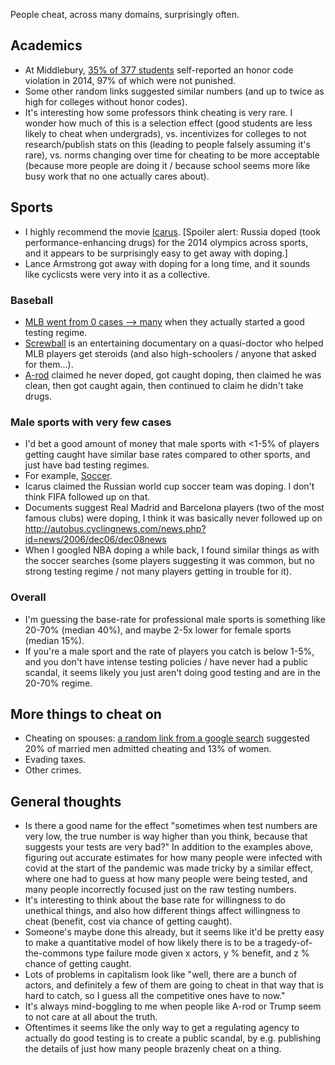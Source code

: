 People cheat, across many domains, surprisingly often.

## Academics
* At Middlebury, [35% of 377 students](https://middleburycampus.com/30191/news/honor-identity-and-administration-the-forgotten-history-of-middleburys-honor-code/) self-reported an honor code violation in 2014, 97% of which were not punished.
* Some other random links suggested similar numbers (and up to twice as high for colleges without honor codes).
* It's interesting how some professors think cheating is very rare. I wonder how much of this is a selection effect (good students are less likely to cheat when undergrads),  vs. incentivizes for colleges to not research/publish stats on this (leading to people falsely assuming it's rare), vs. norms changing over time for cheating to be more acceptable (because more people are doing it / because school seems more like busy work that no one actually cares about).


## Sports
* I highly recommend the movie [Icarus](https://www.netflix.com/title/80168079). [Spoiler alert: Russia doped (took performance-enhancing drugs) for the 2014 olympics across sports, and it appears to be surprisingly easy to get away with doping.]
* Lance Armstrong got away with doping for a long time, and it sounds like cyclicsts were very into it as a collective.


### Baseball
* [MLB went from 0 cases --> many](https://en.wikipedia.org/wiki/List_of_Major_League_Baseball_players_suspended_for_performance-enhancing_drugs) when they actually started a good testing regime.
* [Screwball](https://www.netflix.com/title/81047680) is an entertaining documentary on a quasi-doctor who helped MLB players get steroids (and also high-schoolers / anyone that asked for them...).
* [A-rod](https://en.wikipedia.org/wiki/Alex_Rodriguez#Use_of_performance-enhancing_drugs) claimed he never doped, got caught doping, then claimed he was clean, then got caught again, then continued to claim he didn't take drugs.


### Male sports with very few cases
* I'd bet a good amount of money that male sports with <1-5% of players getting caught have similar base rates compared to other sports, and just have bad testing regimes.
* For example, [Soccer](https://en.wikipedia.org/wiki/Doping_in_association_football).
* Icarus claimed the Russian world cup soccer team was doping. I don't think FIFA followed up on that. 
* Documents suggest Real Madrid and Barcelona players (two of the most famous clubs) were doping, I think it was basically never followed up on http://autobus.cyclingnews.com/news.php?id=news/2006/dec06/dec08news
* When I googled NBA doping a while back, I found similar things as with the soccer searches (some players suggesting it was common, but no strong testing regime / not many players getting in trouble for it).

### Overall
* I'm guessing the base-rate for professional male sports is something like 20-70% (median 40%), and maybe 2-5x lower for female sports (median 15%).
* If you're a male sport and the rate of players you catch is below 1-5%, and you don't have intense testing policies / have never had a public scandal, it seems likely you just aren't doing good testing and are in the 20-70% regime.


## More things to cheat on
* Cheating on spouses: [a random link from a google search](https://divorce.lovetoknow.com/Rates_of_Divorce_for_Adultery_and_Infidelity) suggested 20% of married men admitted cheating and 13% of women.
* Evading taxes.
* Other crimes.


## General thoughts
* Is there a good name for the effect "sometimes when test numbers are very low, the true number is way higher than you think, because that suggests your tests are very bad?" In addition to the examples above, figuring out accurate estimates for how many people were infected with covid at the start of the pandemic was made tricky by a similar effect, where one had to guess at how many people were being tested, and many people incorrectly focused just on the raw testing numbers.
* It's interesting to think about the base rate for willingness to do unethical things, and also how different things affect willingness to cheat (benefit, cost via chance of getting caught).
* Someone's maybe done this already, but it seems like it'd be pretty easy to make a quantitative model of how likely there is to be a tragedy-of-the-commons type failure mode given x actors, y % benefit, and z % chance of getting caught.
* Lots of problems in capitalism look like "well, there are a bunch of actors, and definitely a few of them are going to cheat in that way that is hard to catch, so I guess all the competitive ones have to now."
* It's always mind-boggling to me when people like A-rod or Trump seem to not care at all about the truth.
* Oftentimes it seems like the only way to get a regulating agency to actually do good testing is to create a public scandal, by e.g. publishing the details of just how many people brazenly cheat on a thing.
